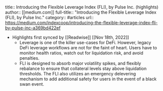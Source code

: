 title:: Introducing the Flexible Leverage Index (FLI), by Pulse Inc. (highlights)
author:: [[medium.com]]
full-title:: "Introducing the Flexible Leverage Index (FLI), by Pulse Inc."
category:: #articles
url:: https://medium.com/indexcoop/introducing-the-flexible-leverage-index-fli-by-pulse-inc-a369bd422ef

- Highlights first synced by [[Readwise]] [[Nov 18th, 2022]]
	- Leverage is one of the killer use-cases for DeFi. However, legacy DeFi leverage workflows are not for the faint of heart. Users have to monitor health ratios, watch out for liquidation risk, and avoid penalties.
	- FLI is designed to absorb major volatility spikes, and flexibly rebalance to ensure that collateral levels stay above liquidation thresholds. The FLI also utilizes an emergency delevering mechanism to add additional safety for users in the event of a black swan event.